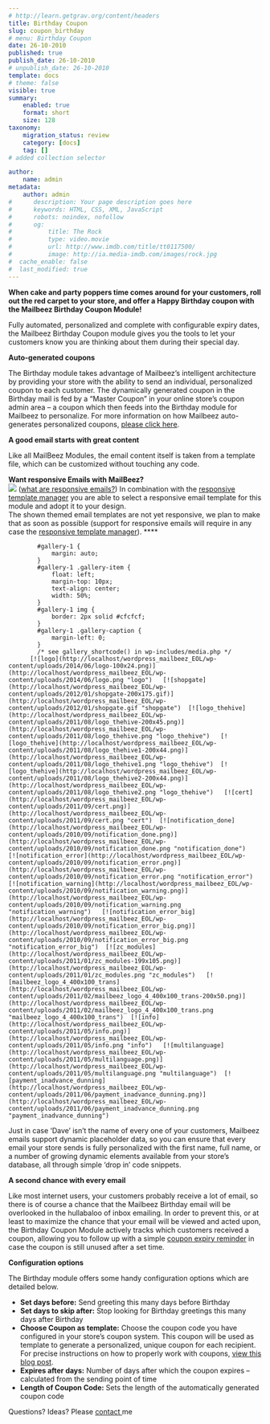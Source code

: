 ```yaml
---
# http://learn.getgrav.org/content/headers
title: Birthday Coupon
slug: coupon_birthday
# menu: Birthday Coupon
date: 26-10-2010
published: true
publish_date: 26-10-2010
# unpublish_date: 26-10-2010
template: docs
# theme: false
visible: true
summary:
    enabled: true
    format: short
    size: 128
taxonomy:
    migration_status: review
    category: [docs]
    tag: []
# added collection selector

author:
    name: admin
metadata:
    author: admin
#      description: Your page description goes here
#      keywords: HTML, CSS, XML, JavaScript
#      robots: noindex, nofollow
#      og:
#          title: The Rock
#          type: video.movie
#          url: http://www.imdb.com/title/tt0117500/
#          image: http://ia.media-imdb.com/images/rock.jpg
#  cache_enable: false
#  last_modified: true
---
```


**When cake and party poppers time comes around for your customers, roll out the red carpet to your store, and offer a Happy Birthday coupon with the Mailbeez Birthday Coupon Module!**

Fully automated, personalized and complete with configurable expiry dates, the Mailbeez Birthday Coupon module gives you the tools to let your customers know you are thinking about them during their special day.

**Auto-generated coupons**

The Birthday module takes advantage of Mailbeez’s intelligent architecture by providing your store with the ability to send an individual, personalized coupon to each customer. The dynamically generated coupon in the Birthday mail is fed by a “Master Coupon” in your online store’s coupon admin area – a coupon which then feeds into the Birthday module for Mailbeez to personalize. For more information on how Mailbeez auto-generates personalized coupons, [please click here](http://www.mailbeez.com/blog/configuring-coupons-mailbeez-campaigns/ "Configuring coupons for Mailbeez Campaigns").

**A good email starts with great content**

Like all MailBeez Modules, the email content itself is taken from a template file, which can be customized without touching any code.

**Want responsive Emails with MailBeez?**  
![](http://www.mailbeez.com/images/responsive.png) ([what are responsive emails?](/documentation/responsive-emails/)) In combination with the [responsive template manager](/documentation/mailbeez/config_tmplmngr) you are able to select a responsive email template for this module and adopt it to your design.   
The shown themed email templates are not yet responsive, we plan to make that as soon as possible (support for responsive emails will require in any case the [responsive template manager](/documentation/mailbeez/config_tmplmngr)). ****

 
			#gallery-1 {
				margin: auto;
			}
			#gallery-1 .gallery-item {
				float: left;
				margin-top: 10px;
				text-align: center;
				width: 50%;
			}
			#gallery-1 img {
				border: 2px solid #cfcfcf;
			}
			#gallery-1 .gallery-caption {
				margin-left: 0;
			}
			/* see gallery_shortcode() in wp-includes/media.php */
		  [![logo](http://localhost/wordpress_mailbeez_EOL/wp-content/uploads/2014/06/logo-100x24.png)](http://localhost/wordpress_mailbeez_EOL/wp-content/uploads/2014/06/logo.png "logo")   [![shopgate](http://localhost/wordpress_mailbeez_EOL/wp-content/uploads/2012/01/shopgate-200x175.gif)](http://localhost/wordpress_mailbeez_EOL/wp-content/uploads/2012/01/shopgate.gif "shopgate")  [![logo_thehive](http://localhost/wordpress_mailbeez_EOL/wp-content/uploads/2011/08/logo_thehive-200x45.png)](http://localhost/wordpress_mailbeez_EOL/wp-content/uploads/2011/08/logo_thehive.png "logo_thehive")   [![logo_thehive](http://localhost/wordpress_mailbeez_EOL/wp-content/uploads/2011/08/logo_thehive1-200x44.png)](http://localhost/wordpress_mailbeez_EOL/wp-content/uploads/2011/08/logo_thehive1.png "logo_thehive")  [![logo_thehive](http://localhost/wordpress_mailbeez_EOL/wp-content/uploads/2011/08/logo_thehive2-200x44.png)](http://localhost/wordpress_mailbeez_EOL/wp-content/uploads/2011/08/logo_thehive2.png "logo_thehive")   [![cert](http://localhost/wordpress_mailbeez_EOL/wp-content/uploads/2011/09/cert.png)](http://localhost/wordpress_mailbeez_EOL/wp-content/uploads/2011/09/cert.png "cert")  [![notification_done](http://localhost/wordpress_mailbeez_EOL/wp-content/uploads/2010/09/notification_done.png)](http://localhost/wordpress_mailbeez_EOL/wp-content/uploads/2010/09/notification_done.png "notification_done")   [![notification_error](http://localhost/wordpress_mailbeez_EOL/wp-content/uploads/2010/09/notification_error.png)](http://localhost/wordpress_mailbeez_EOL/wp-content/uploads/2010/09/notification_error.png "notification_error")  [![notification_warning](http://localhost/wordpress_mailbeez_EOL/wp-content/uploads/2010/09/notification_warning.png)](http://localhost/wordpress_mailbeez_EOL/wp-content/uploads/2010/09/notification_warning.png "notification_warning")   [![notification_error_big](http://localhost/wordpress_mailbeez_EOL/wp-content/uploads/2010/09/notification_error_big.png)](http://localhost/wordpress_mailbeez_EOL/wp-content/uploads/2010/09/notification_error_big.png "notification_error_big")  [![zc_modules](http://localhost/wordpress_mailbeez_EOL/wp-content/uploads/2011/01/zc_modules-199x105.png)](http://localhost/wordpress_mailbeez_EOL/wp-content/uploads/2011/01/zc_modules.png "zc_modules")   [![mailbeez_logo_4_400x100_trans](http://localhost/wordpress_mailbeez_EOL/wp-content/uploads/2011/02/mailbeez_logo_4_400x100_trans-200x50.png)](http://localhost/wordpress_mailbeez_EOL/wp-content/uploads/2011/02/mailbeez_logo_4_400x100_trans.png "mailbeez_logo_4_400x100_trans")  [![info](http://localhost/wordpress_mailbeez_EOL/wp-content/uploads/2011/05/info.png)](http://localhost/wordpress_mailbeez_EOL/wp-content/uploads/2011/05/info.png "info")   [![multilanguage](http://localhost/wordpress_mailbeez_EOL/wp-content/uploads/2011/05/multilanguage.png)](http://localhost/wordpress_mailbeez_EOL/wp-content/uploads/2011/05/multilanguage.png "multilanguage")  [![payment_inadvance_dunning](http://localhost/wordpress_mailbeez_EOL/wp-content/uploads/2011/06/payment_inadvance_dunning.png)](http://localhost/wordpress_mailbeez_EOL/wp-content/uploads/2011/06/payment_inadvance_dunning.png "payment_inadvance_dunning") 

Just in case ‘Dave’ isn’t the name of every one of your customers, Mailbeez emails support dynamic placeholder data, so you can ensure that every email your store sends is fully personalized with the first name, full name, or a number of growing dynamic elements available from your store’s database, all through simple ‘drop in’ code snippets.

**A second chance with every email**

Like most internet users, your customers probably receive a lot of email, so there is of course a chance that the Mailbeez Birthday email will be overlooked in the hullabaloo of inbox emailing. In order to prevent this, or at least to maximize the chance that your email will be viewed and acted upon, the Birthday Coupon Module actively tracks which customers received a coupon, allowing you to follow up with a simple [coupon expiry reminder](http://localhost/wordpress_mailbeez_EOL/documentation/mailbeez/coupon-expiry-reminder/) in case the coupon is still unused after a set time.

**Configuration options**

The Birthday module offers some handy configuration options which are detailed below.

- **Set days before:** Send greeting this many days before Birthday
- **Set days to skip after:** Stop looking for Birthday greetings this many days after Birthday
- **Choose Coupon as template:** Choose the coupon code you have configured in your store’s coupon system. This coupon will be used as template to generate a personalized, unique coupon for each recipient. For precise instructions on how to properly work with coupons, [view this blog post](http://www.mailbeez.com/blog/configuring-coupons-mailbeez-campaigns/ "Configuring coupons for Mailbeez Campaigns").
- **Expires after days:** Number of days after which the coupon expires – calculated from the sending point of time
- **Length of Coupon Code:** Sets the length of the automatically generated coupon code

Questions? Ideas? Please [contact ](http://localhost/wordpress_mailbeez_EOL/about/contact/)me
